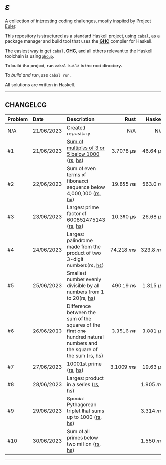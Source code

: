 # $\varepsilon$

A collection of interesting coding challenges,
mostly inspited by [Project Euler](https://projecteuler.net/).

This repository is structured as a standard Haskell project,
using [`cabal`](https://www.haskell.org/cabal/), as a package manager
and build tool that uses the [**GHC**](https://www.haskell.org/ghc) compiler for Haskell.

The easiest way to get `cabal`, **GHC**, and all others relevant to the Haskell toolchain
is using [`ghcup`](https://www.haskell.org/ghcup/).

To build the project, run `cabal build` in the root directory.

To _build and run_, use `cabal run`.

All solutions are written in Haskell.

---

## CHANGELOG

| Problem | Date | Description | Rust | Haskell |
| :--- |:--- | :---| ---: | ---: |
| N/A | 21/06/2023 | Created repository | N/A | N/A |
| #1 | 21/06/2023 | [Sum of multiples of 3 or 5 below 1000][discussion-1] ([rs](./src/problem1.rs), [hs](./src/Problems/Problem1.hs)) | $3.7078\ \mu\mathbf{s}$ | $46.64\  \mu\mathbf{s}$ | [link][discussion-1] |
| #2 | 22/06/2023 | Sum of even terms of fibonacci sequence below 4,000,000 ([rs](./src/problem2.rs), [hs](./src/Problems/Problem2.hs)) | $19.855\ n\mathbf{s}$ | $563.0\ n\mathbf{s}$ |
| #3 | 23/06/2023 | Largest prime factor of 600851475143 ([rs](./src/problem3.rs), [hs](./src/Problems/Problem3.hs)) | $10.390\ \mu\mathbf{s}$| $26.68\ \mu\mathbf{s}$ |
| #4 | 24/06/2023 | Largest palindrome made from the product of two 3-digit numbers(rs, [hs](./src/Problems/Problem4.hs)) |  $74.218\ m\mathbf{s}$| $323.8\ m\mathbf{s}$ |
| #5 | 25/06/2023 | Smallest number evenly divisible by all numbers from 1 to 20(rs, [hs](./src/Problems/Problem5.hs)) | $490.19\ n\mathbf{s}$ | $1.315\ \mu\mathbf{s}$ |
| #6 | 26/06/2023 | Difference between the sum of the squares of the first one hundred natural numbers and the square of the sum ([rs](./src/problem6.rs), [hs](./src/Problems/Problem6.hs)) | $3.3516\ n\mathbf{s}$ | $3.881\ \mu\mathbf{s}$ |
| #7 | 27/06/2023 | 10001st prime ([rs](./src/problem7.rs), [hs](./src/Problems/Problem7.hs)) | $3.1009\ m\mathbf{s}$ | $19.63\ \mu\mathbf{s}$ |
| #8 | 28/06/2023 | Largest product in a series ([rs](./src/problem8.rs), [hs](./src/Problems/Problem8.hs)) | | $1.905\ m\mathbf{s}$ |
| #9 | 29/06/2023 | Special Pythagorean triplet that sums up to 1000 ([rs](./src/problem9.rs), [hs](./src/Problems/Problem9.hs)) | | $3.314\ m\mathbf{s}$ |
| #10 | 30/06/2023 | Sum of all primes below two million ([rs](./src/problem10.rs), [hs](./src/Problems/Problem10.hs)) | | $1.550\ m\mathbf{s}$ |

---

[discussion-1]: https://amitt.ai/writing/computing/exposition/001-multiples-sum/
